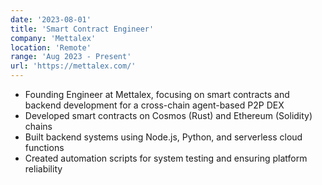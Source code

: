 ```yaml
---
date: '2023-08-01'
title: 'Smart Contract Engineer'
company: 'Mettalex'
location: 'Remote'
range: 'Aug 2023 - Present'
url: 'https://mettalex.com/'
---
```


- Founding Engineer at Mettalex, focusing on smart contracts and backend development for a cross-chain agent-based P2P DEX
- Developed smart contracts on Cosmos (Rust) and Ethereum (Solidity) chains
- Built backend systems using Node.js, Python, and serverless cloud functions
- Created automation scripts for system testing and ensuring platform reliability
